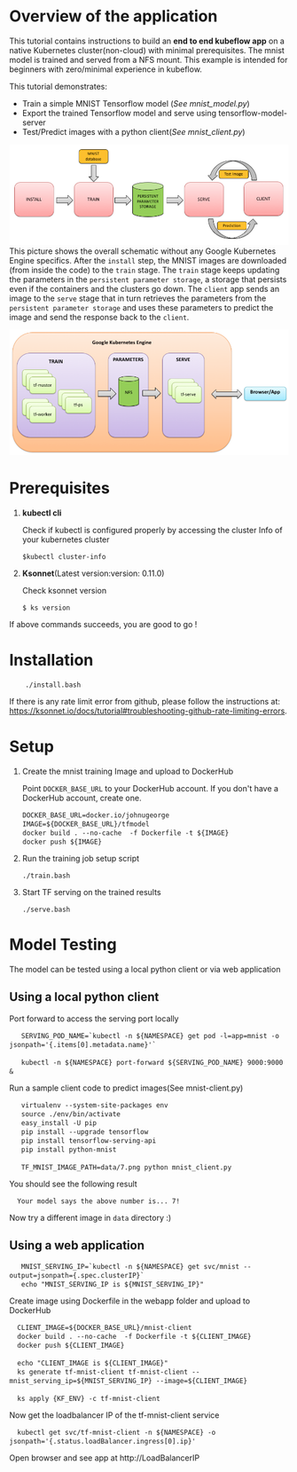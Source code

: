 # Overview of the application
This tutorial contains instructions to build an **end to end kubeflow app** on a
native Kubernetes cluster(non-cloud) with minimal prerequisites.  The mnist
model is trained and served from a NFS mount.  This example is intended for
beginners with zero/minimal experience in kubeflow.

This tutorial demonstrates:

* Train a simple MNIST Tensorflow model (*See mnist_model.py*)
* Export the trained Tensorflow model and serve using tensorflow-model-server
* Test/Predict images with a python client(*See mnist_client.py*)

![Generic Schematic](pictures/generic_schematic.png?raw=true "Generic Schematic of MNIST application")
This picture shows the overall schematic without any Google Kubernetes Engine
specifics. After the `install` step, the MNIST images are downloaded (from
inside the code) to the `train` stage. The `train` stage keeps updating the
parameters in the `persistent parameter storage`, a storage that persists even
if the containers and the clusters go down. The `client` app sends an image to
the `serve` stage that in turn retrieves the parameters from the `persistent
parameter storage` and uses these parameters to predict the image and send
the response back to the `client`.

![Google Kubernetes Engine Schematic](pictures/gke_schematic.png?raw=true "GKE Schematic of MNIST application")

# Prerequisites

1. **kubectl cli**

   Check if kubectl  is configured properly by accessing the cluster Info of your kubernetes cluster

       $kubectl cluster-info

 2. **Ksonnet**(Latest version:version: 0.11.0)

    Check ksonnet version

        $ ks version


If above commands succeeds, you are good to go !


# Installation

        ./install.bash

If there is any rate limit error from github, please follow the instructions at:
https://ksonnet.io/docs/tutorial#troubleshooting-github-rate-limiting-errors.

# Setup
1. Create the mnist training Image and upload to DockerHub

   Point `DOCKER_BASE_URL` to your DockerHub account. If you don't have a DockerHub account, create one.

       DOCKER_BASE_URL=docker.io/johnugeorge
       IMAGE=${DOCKER_BASE_URL}/tfmodel
       docker build . --no-cache  -f Dockerfile -t ${IMAGE}
       docker push ${IMAGE}


2. Run the training job setup script

       ./train.bash

3. Start TF serving on the trained results

       ./serve.bash

# Model Testing

The model can be tested using a local python client or via web application

## Using a local python client

 Port forward to access the serving port locally


       SERVING_POD_NAME=`kubectl -n ${NAMESPACE} get pod -l=app=mnist -o jsonpath='{.items[0].metadata.name}'`

       kubectl -n ${NAMESPACE} port-forward ${SERVING_POD_NAME} 9000:9000 &


 Run a sample client code to predict images(See mnist-client.py)


       virtualenv --system-site-packages env
       source ./env/bin/activate
       easy_install -U pip
       pip install --upgrade tensorflow
       pip install tensorflow-serving-api
       pip install python-mnist

       TF_MNIST_IMAGE_PATH=data/7.png python mnist_client.py

 You should see the following result

      Your model says the above number is... 7!

 Now try a different image in `data` directory :)

## Using a web application

       MNIST_SERVING_IP=`kubectl -n ${NAMESPACE} get svc/mnist --output=jsonpath={.spec.clusterIP}`
       echo "MNIST_SERVING_IP is ${MNIST_SERVING_IP}"

 Create image using Dockerfile in the webapp folder and upload to DockerHub
     
      CLIENT_IMAGE=${DOCKER_BASE_URL}/mnist-client
      docker build . --no-cache  -f Dockerfile -t ${CLIENT_IMAGE}
      docker push ${CLIENT_IMAGE}

      echo "CLIENT_IMAGE is ${CLIENT_IMAGE}"
      ks generate tf-mnist-client tf-mnist-client --mnist_serving_ip=${MNIST_SERVING_IP} --image=${CLIENT_IMAGE}

      ks apply {KF_ENV} -c tf-mnist-client
 
  Now get the loadbalancer IP of the tf-mnist-client service
 
      kubectl get svc/tf-mnist-client -n ${NAMESPACE} -o jsonpath='{.status.loadBalancer.ingress[0].ip}'

  Open browser and see app at http://LoadBalancerIP 
